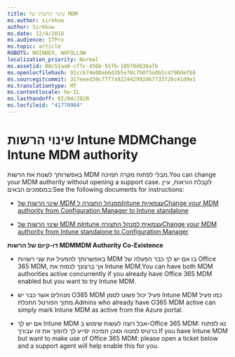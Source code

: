 ```yaml
---
title: שינוי הרשות של MDM
ms.author: sirkkuw
author: Sirkkuw
ms.date: 12/4/2018
ms.audience: ITPro
ms.topic: article
ROBOTS: NOINDEX, NOFOLLOW
localization_priority: Normal
ms.assetid: 08c51aa6-cffc-456b-91fb-185f0d636afb
ms.openlocfilehash: 91ccb74e00ab6d2b5e78c7b0f5a0b1c4790defb8
ms.sourcegitcommit: 317eeed39c7777a922442992d67733726c41d9e1
ms.translationtype: MT
ms.contentlocale: he-IL
ms.lasthandoff: 02/04/2020
ms.locfileid: "41770964"
---
```

# <a name="change-intune-mdm-authority"></a><span data-ttu-id="aba67-102">שינוי הרשות Intune MDM</span><span class="sxs-lookup"><span data-stu-id="aba67-102">Change Intune MDM authority</span></span>

<span data-ttu-id="aba67-103">באפשרותך לשנות את הרשות MDM מבלי לפתוח מקרה תמיכה.</span><span class="sxs-lookup"><span data-stu-id="aba67-103">You can change your MDM authority without opening a support case.</span></span> <span data-ttu-id="aba67-104">לקבלת הוראות, עיין במסמכים הבאים:</span><span class="sxs-lookup"><span data-stu-id="aba67-104">See the following documents for instructions:</span></span>
  
- [<span data-ttu-id="aba67-105">שינוי הרשות של MDM ממנהל התצורה לIntune עצמאיות</span><span class="sxs-lookup"><span data-stu-id="aba67-105">Change your MDM authority from Configuration Manager to Intune standalone</span></span>](https://docs.microsoft.com/configmgr/mdm/deploy-use/migrate-change-mdm-authority)
    
- [<span data-ttu-id="aba67-106">שינוי הרשות של MDM מIntune עצמאית למנהל התצורה</span><span class="sxs-lookup"><span data-stu-id="aba67-106">Change your MDM authority from Intune standalone to Configuration Manager</span></span>](https://docs.microsoft.com/configmgr/mdm/deploy-use/change-mdm-authority)
    
 <span data-ttu-id="aba67-107">**דו-קיום של הרשות MDM**</span><span class="sxs-lookup"><span data-stu-id="aba67-107">**MDM Authority Co-Existence**</span></span>
  
- <span data-ttu-id="aba67-108">באפשרותך להפעיל את שני רשויות MDM בו אם יש לך כבר הפעלה של Office 365 MDM, אך ברצונך לנסות את Intune MDM.</span><span class="sxs-lookup"><span data-stu-id="aba67-108">You can have both MDM authorities active concurrently if you already have Office 365 MDM enabled but you want to try Intune MDM.</span></span>
    
- <span data-ttu-id="aba67-109">מנהלים אשר כבר יש O365 MDM פעיל יכול פשוט לסמן Intune MDM כמו פעיל מתוך הפורטל התכלת.</span><span class="sxs-lookup"><span data-stu-id="aba67-109">Admins who already have O365 MDM active can simply mark Intune MDM as active from the Azure portal.</span></span>
    
- <span data-ttu-id="aba67-110">אם יש לך Intune MDM אבל רוצה לעשות שימוש ב-Office 365 MDM: נא לפתוח כרטיס למטה וסוכן תמיכה יסייע לך להפוך את זה עבורך.</span><span class="sxs-lookup"><span data-stu-id="aba67-110">If you have Intune MDM but want to make use of Office 365 MDM: please open a ticket below and a support agent will help enable this for you.</span></span>
    

